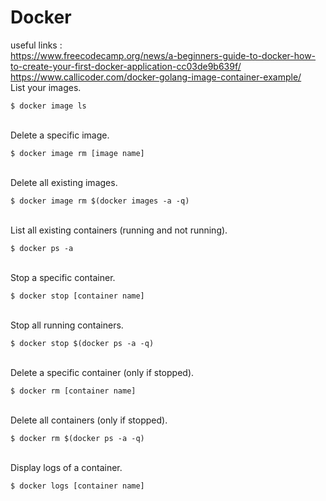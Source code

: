 # Docker
useful links : \
https://www.freecodecamp.org/news/a-beginners-guide-to-docker-how-to-create-your-first-docker-application-cc03de9b639f/ \
https://www.callicoder.com/docker-golang-image-container-example/ \
List your images.
```
$ docker image ls
```
\
Delete a specific image.
```
$ docker image rm [image name]
```
\
Delete all existing images.
```
$ docker image rm $(docker images -a -q)
```
\
List all existing containers (running and not running).
```
$ docker ps -a
```
\
Stop a specific container.
```
$ docker stop [container name]
```
\
Stop all running containers.
```
$ docker stop $(docker ps -a -q)
```
\
Delete a specific container (only if stopped).
```
$ docker rm [container name]
```
\
Delete all containers (only if stopped).
```
$ docker rm $(docker ps -a -q)
```
\
Display logs of a container.
```
$ docker logs [container name]
```
